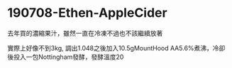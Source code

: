 # 190708-Ethen-AppleCider

去年買的濃縮果汁，雖然一直在冷凍不過也不該繼續放著

實際上好像不到3kg, 調出1.048之後加入10.5gMountHood AA5.6%煮沸，冷卻後投入一包Nottingham發酵，發酵溫度20